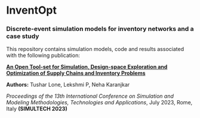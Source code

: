 # InventOpt
### Discrete-event simulation models for inventory networks and a case study


This repository contains simulation models, code and results associated with the following publication:

[**An Open Tool-set for Simulation, Design-space Exploration and Optimization of Supply Chains and Inventory Problems**](https://https://www.scitepress.org/Papers/2023/121333/121333.pdf)

**Authors:** Tushar Lone, Lekshmi P, Neha Karanjkar

*Proceedings of the 13th International Conference on Simulation and Modeling Methodologies, Technologies and Applications*, July 2023, Rome, Italy
**(SIMULTECH 2023)**